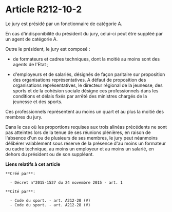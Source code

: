 # Article R212-10-2

Le jury est présidé par un fonctionnaire de catégorie A. 

En cas d'indisponibilité du président du jury, celui-ci peut être suppléé par un agent de catégorie A. 

Outre le président, le jury est composé : 

- de formateurs et cadres techniques, dont la moitié au moins sont des agents de l'Etat ; 

- d'employeurs et de salariés, désignés de façon paritaire sur proposition des organisations représentatives. A défaut de
proposition des organisations représentatives, le directeur régional de la jeunesse, des sports et de la cohésion sociale
désigne ces professionnels dans les conditions et délais fixés par arrêté des ministres chargés de la jeunesse et des
sports. 

Ces professionnels représentent au moins un quart et au plus la moitié des membres du jury. 

Dans le cas où les proportions requises aux trois alinéas précédents ne sont pas atteintes lors de la tenue de ses réunions
plénières, en raison de l'absence d'un ou de plusieurs de ses membres, le jury peut néanmoins délibérer valablement sous
réserve de la présence d'au moins un formateur ou cadre technique, au moins un employeur et au moins un salarié, en dehors du
président ou de son suppléant.

**Liens relatifs à cet article**

	**Créé par**:

	  - Décret n°2015-1527 du 24 novembre 2015 - art. 1

	**Cité par**:

	  - Code du sport. - art. A212-20 (V)
	  - Code du sport. - art. A212-28 (V)

